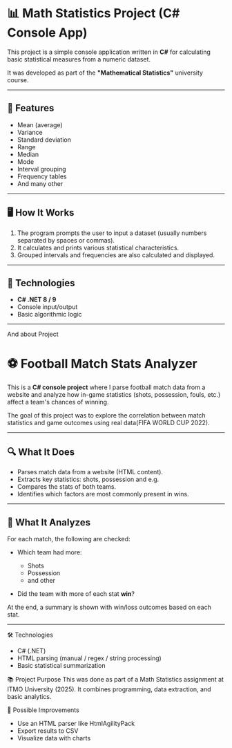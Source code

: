 # 📊 Math Statistics Project (C# Console App)

This project is a simple console application written in **C#** for calculating basic statistical measures from a numeric dataset.

It was developed as part of the **"Mathematical Statistics"** university course.

---

## 📌 Features

- Mean (average)
- Variance
- Standard deviation
- Range
- Median
- Mode
- Interval grouping
- Frequency tables
- And many other

---

## 🖥️ How It Works

1. The program prompts the user to input a dataset (usually numbers separated by spaces or commas).
2. It calculates and prints various statistical characteristics.
3. Grouped intervals and frequencies are also calculated and displayed.

---

## 🚀 Technologies

- **C# .NET 8 / 9**
- Console input/output
- Basic algorithmic logic

---


And about Project

# ⚽ Football Match Stats Analyzer

This is a **C# console project** where I parse football match data from a website and analyze how in-game statistics (shots, possession, fouls, etc.) affect a team's chances of winning.

The goal of this project was to explore the correlation between match statistics and game outcomes using real data(FIFA WORLD CUP 2022).

---

## 🔍 What It Does

- Parses match data from a website (HTML content).
- Extracts key statistics: shots, possession and e.g.
- Compares the stats of both teams.
- Identifies which factors are most commonly present in wins.

---

## 🧠 What It Analyzes

For each match, the following are checked:

- Which team had more:
  - Shots
  - Possession
  - and other

- Did the team with more of each stat **win**?

At the end, a summary is shown with win/loss outcomes based on each stat.

---

🛠 Technologies
 - C# (.NET)
 - HTML parsing (manual / regex / string processing)
 - Basic statistical summarization

📚 Project Purpose
This was done as part of a Math Statistics assignment at ITMO University (2025).
It combines programming, data extraction, and basic analytics.

🚀 Possible Improvements
 - Use an HTML parser like HtmlAgilityPack
 - Export results to CSV
 - Visualize data with charts